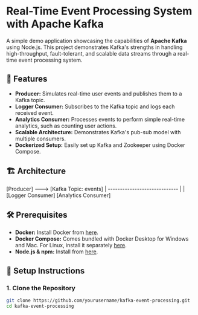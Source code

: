 # Real-Time Event Processing System with Apache Kafka

A simple demo application showcasing the capabilities of **Apache Kafka** using Node.js. This project demonstrates Kafka's strengths in handling high-throughput, fault-tolerant, and scalable data streams through a real-time event processing system.

## 🚀 Features

- **Producer:** Simulates real-time user events and publishes them to a Kafka topic.
- **Logger Consumer:** Subscribes to the Kafka topic and logs each received event.
- **Analytics Consumer:** Processes events to perform simple real-time analytics, such as counting user actions.
- **Scalable Architecture:** Demonstrates Kafka's pub-sub model with multiple consumers.
- **Dockerized Setup:** Easily set up Kafka and Zookeeper using Docker Compose.

## 🏗 Architecture

[Producer] ---> [Kafka Topic: events] 
                            | 
                ----------------------------- 
                |                           | 
        [Logger Consumer]          [Analytics Consumer]


## 🛠 Prerequisites

- **Docker:** Install Docker from [here](https://www.docker.com/get-started).
- **Docker Compose:** Comes bundled with Docker Desktop for Windows and Mac. For Linux, install it separately [here](https://docs.docker.com/compose/install/).
- **Node.js & npm:** Install from [here](https://nodejs.org/).

## 🔧 Setup Instructions

### 1. Clone the Repository

```bash
git clone https://github.com/yourusername/kafka-event-processing.git
cd kafka-event-processing

